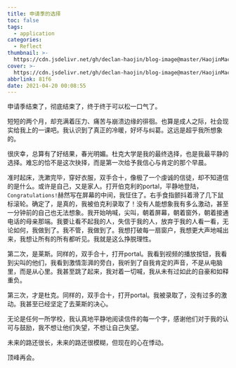 ```yaml
---
title: 申请季的选择
toc: false
tags:
  - application
categories:
  - Reflect
thumbnail: >-
  https://cdn.jsdelivr.net/gh/declan-haojin/blog-image@master/HaojinMacBookPro/20210420001956.png
cover: >-
  https://cdn.jsdelivr.net/gh/declan-haojin/blog-image@master/HaojinMacBookPro/20210420001956.png
abbrlink: 81f6
date: 2021-04-20 00:08:55
---
```


申请季结束了，彻底结束了，终于终于可以松一口气了。

短短的两个月，却充满着压力、痛苦与崩溃边缘的徘徊。也算是成人之际，社会现实给我上的一课吧。我认识到了真正的冷暖，好坏与纠葛。这远是超乎我所想象的。

很庆幸，总算有了好结果，春光明媚。杜克大学是我的最终选择，也是我最平静的选择。难忘的恰不是这次抉择，而是第一次给予我信心与肯定的那个早晨。

准时起床，洗漱完毕，穿好衣服，双手合十，像极了一个虔诚的信徒，却不知道信的是什么。或许是自己，又是家人。打开伯克利的portal，平静地登陆，`Congratulations!`赫然写在屏幕的中间，我怔住了。右手食指颤抖着滑了几下鼠标滚轮。确定了，是真的，我被伯克利录取了！没有人能想象我有多么激动，甚至一分钟前的自己也无法想象。我开始呐喊，尖叫，朝着屏幕，朝着窗外，朝着接通电话的母亲那端。我要让看不起我的人，失信于我的人，放弃于我的人看一看，无论如何，我做到了。我不管，我做到了。我想打破每一扇窗户，我想更大声地喊出来，我想让所有的所有都听见。我就是这么挣脱理性。

<!--more-->

第二次，是莱斯。同样的，双手合十，打开portal。我看到视频的播放按钮，我看到尖叫的他们，我看到激情澎湃的旁白，我听到了自我肯定的声音，不是从电脑里，而是从心里。我甚至跳了起来，我对着一切喊，我从未有过如此的自豪和如释重负。

第三次，才是杜克。同样的，双手合十，打开portal。我被录取了，没有过多的激动。我甚至已经坚定了去莱斯的决心。

无论是任何一所学校，我认真地平静地阅读信件的每一个字，感谢他们对于我的认可与鼓励，我不想让他们失望，不想让自己失望。

未来的路还很长，未来的路还很模糊，但现在的心在悸动。

顶峰再会。